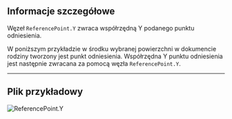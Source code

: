 ## Informacje szczegółowe
Węzeł `ReferencePoint.Y` zwraca współrzędną Y podanego punktu odniesienia.

W poniższym przykładzie w środku wybranej powierzchni w dokumencie rodziny tworzony jest punkt odniesienia. Współrzędna Y punktu odniesienia jest następnie zwracana za pomocą węzła `ReferencePoint.Y`.

___
## Plik przykładowy

![ReferencePoint.Y](./Revit.Elements.ReferencePoint.Y_img.jpg)
